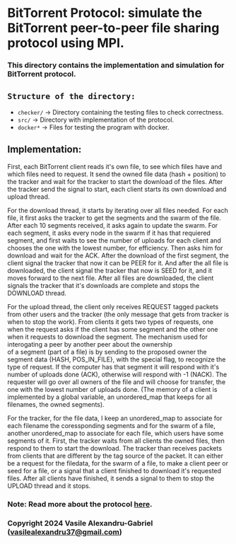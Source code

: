 # BitTorrent Protocol: simulate the BitTorrent peer-to-peer file sharing protocol using MPI.

### This directory contains the implementation and simulation for BitTorrent protocol.

## `Structure of the directory:`
  * `checker/` -> Directory containing the testing files to check correctness.
  * `src/` -> Directory with implementation of the protocol.
  * `docker*` -> Files for testing the program with docker.
    
## Implementation:

First, each BitTorrent client reads it's own file, to see which files have and which
files need to request. It send the owned file data (hash + position) to the tracker
and wait for the tracker to start the download of the files. After the tracker
send the signal to start, each client starts its own download and upload thread.

For the download thread, it starts by iterating over all files needed. For each file,
it first asks the tracker to get the segments and the swarm of the file. After each
10 segments received, it asks again to update the swarm. For each segment, it asks
every node in the swarm if it has that requiered segment, and first waits to see
the number of uploads for each client and chooses the one with the lowest number, for
efficiency. Then asks him for download and wait for the ACK. After the download of the
first segment, the client signal the tracker that now it can be PEER for it. And after
the all file is downloaded, the client signal the tracker that now is SEED for it, and
it moves forward to the next file. After all files are downloaded, the client signals
the tracker that it's downloads are complete and stops the DOWNLOAD thread.

For the upload thread, the client only receives REQUEST tagged packets from other users
and the tracker (the only message that gets from tracker is when to stop the work). From
clients it gets two types of requests, one when the request asks if the client has some
segment and the other one when it requests to download the segment.
The mechanism used for interogating a peer by another peer about the ownership   
of a segment (part of a file) is by sending to the proposed owner the segment data
{HASH, POS_IN_FILE}, with the special flag, to recognize the type of request. If
the computer has that segment it will respond with it's number of uploads done (ACK),
otherwise will respond with -1 (NACK). The requester will go over all owners of the file
and will choose for transfer, the one with the lowest number of uploads done. (The memory
of a client is implemented by a global variable, an unordered_map that keeps for all
filenames, the owned segments).

For the tracker, for the file data, I keep an unordered_map to associate for each
filename the coressponding segments and for the swarm of a file, another unordered_map
to associate for each file, which users have some segments of it. First, the tracker
waits from all clients the owned files, then respond to them to start the download.
The tracker than receives packets from clients that are different by the tag source
of the packet. It can either be a request for the filedata, for the swarm of a file,
to make a client peer or seed for a file, or a signal that a client finished to download
it's requested files. After all clients have finished, it sends a signal to them to stop
the UPLOAD thread and it stops.

### Note: Read more about the protocol [here](https://en.wikipedia.org/wiki/BitTorrent).

### Copyright 2024 Vasile Alexandru-Gabriel (vasilealexandru37@gmail.com)